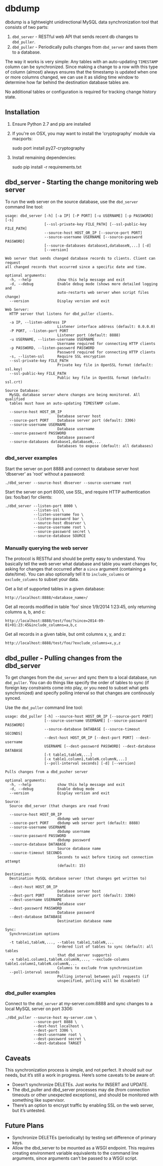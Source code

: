 # dbdump

dbdump is a lightweight unidirectional MySQL data synchronization tool that consists of two parts:

1. `dbd_server` - RESTful web API that sends recent db changes to `dbd_puller`.
2. `dbd_puller` - Periodically pulls changes from `dbd_server` and saves them to a database.

The way it works is very simple: Any tables with an auto-updating `TIMESTAMP` column can be synchronized. Since making a change to a row with this type of column (almost) always ensures that the timestamp is updated when one or more columns changed, we can use it as sliding time window to determine how far behind the destination database tables are.

No additional tables or configuration is required for tracking change history state.


## Installation

1. Ensure Python 2.7 and pip are installed
2. If you're on OSX, you may want to install the 'cryptography' module via macports:

    sudo port install py27-cryptography

3. Install remaining dependencies:

    sudo pip install -r requirements.txt


## dbd_server - Starting the change monitoring web server

To run the web server on the source database, use the `dbd_server` command line tool:

    usage: dbd_server [-h] [-a IP] [-P PORT] [-u USERNAME] [-p PASSWORD] [-s]
                      [--ssl-private-key FILE_PATH] [--ssl-public-key FILE_PATH]
                      --source-host HOST_OR_IP [--source-port PORT]
                      --source-username USERNAME [--source-password PASSWORD]
                      [--source-databases database1,databaseN,...] [-d]
                      [--version]

    Web server that sends changed database records to clients. Client can request
    all changed records that occurred since a specific date and time.

    optional arguments:
      -h, --help            show this help message and exit
      -d, --debug           Enable debug mode (shows more detailed logging and
                            auto-restarts web server when script files change)
      --version             Display version and exit

    Web Server:
      HTTP server that listens for dbd_puller clients.

      -a IP, --listen-address IP
                            Listener interface address (default: 0.0.0.0)
      -P PORT, --listen-port PORT
                            Listener port (default: 8888)
      -u USERNAME, --listen-username USERNAME
                            Username required for connecting HTTP clients
      -p PASSWORD, --listen-password PASSWORD
                            Password required for connecting HTTP clients
      -s, --listen-ssl      Require SSL encryption
      --ssl-private-key FILE_PATH
                            Private key file in OpenSSL format (default: ssl.key)
      --ssl-public-key FILE_PATH
                            Public key file in OpenSSL format (default: ssl.crt)

    Source Database:
      MySQL database server where changes are being monitored. All qualified
      tables must have an auto-updating TIMESTAMP column.

      --source-host HOST_OR_IP
                            Database server host
      --source-port PORT    Database server port (default: 3306)
      --source-username USERNAME
                            Database username
      --source-password PASSWORD
                            Database password
      --source-databases database1,databaseN,...
                            Databases to expose (default: all databases)

### dbd_server examples

Start the server on port 8888 and connect to database server host 'dbserver' as 'root' without a password:

    ./dbd_server --source-host dbserver --source-username root


Start the server on port 8000, use SSL, and require HTTP authentication (as: foo/bar) for clients:

    ./dbd_server --listen-port 8000 \
                 --listen-ssl \
                 --listen-username foo \
                 --listen-password bar \
                 --source-host dbserver \
                 --source-username root \
                 --source-password secret \
                 --source-database SOURCE


### Manually querying the web server

The protocol is RESTful and should be pretty easy to understand. You basically tell the web server what database and table you want changes for, asking for changes that occurred after a `since` argument (containing a date/time). You can also optionally tell it to `include_columns` or `exclude_columns` to subset your data.

Get a list of supported tables in a given database:

    http://localhost:8888/<database_name>/


Get all records modified in table 'foo' since 1/9/2014 1:23:45, only returning columns a, b, and c:

    http://localhost:8888/test/foo/?since=2014-09-01+01:23:45&include_columns=a,b,c


Get all records in a given table, but omit columns x, y, and z:

    http://localhost:8888/test/foo/?exclude_columns=x,y,z


## dbd_puller - Pulling changes from the dbd_server

To get changes from the `dbd_server` and sync them to a local database, run `dbd_puller`. You can do things like specify the order of tables to sync (if foreign key constraints come into play, or you need to subset what gets synchronized) and specify polling interval so that changes are continously synced.

Use the `dbd_puller` command line tool:

    usage: dbd_puller [-h] --source-host HOST_OR_IP [--source-port PORT]
                      [--source-username USERNAME] [--source-password PASSWORD]
                      --source-database DATABASE [--source-timeout SECONDS]
                      --dest-host HOST_OR_IP [--dest-port PORT] --dest-username
                      USERNAME [--dest-password PASSWORD] --dest-database DATABASE
                      [-t table1,tableN,...]
                      [-x table1.column1,tableN.columnN,...]
                      [--poll-interval seconds] [-d] [--version]

    Pulls changes from a dbd_pusher server

    optional arguments:
      -h, --help            show this help message and exit
      -d, --debug           Enable debug mode
      --version             Display version and exit

    Source:
      Source dbd_server (that changes are read from)

      --source-host HOST_OR_IP
                            dbdump web server
      --source-port PORT    dbdump web server port (default: 8888)
      --source-username USERNAME
                            dbdump username
      --source-password PASSWORD
                            dbdump password
      --source-database DATABASE
                            Source database name
      --source-timeout SECONDS
                            Seconds to wait before timing out connection attempt
                            (default: 15)

    Destination:
      Destination MySQL database server (that changes get written to)

      --dest-host HOST_OR_IP
                            Database server host
      --dest-port PORT      Database server port (default: 3306)
      --dest-username USERNAME
                            Database user
      --dest-password PASSWORD
                            Database password
      --dest-database DATABASE
                            Destination database name

    Sync:
      Synchronization options

      -t table1,tableN,..., --tables table1,tableN,...
                            Ordered list of tables to sync (default: all tables
                            that dbd_server supports)
      -x table1.column1,tableN.columnN,..., --exclude-columns table1.column1,tableN.columnN,...
                            Columns to exclude from synchronization
      --poll-interval seconds
                            Polling interval between pull requests (if
                            unspecified, polling will be disabled)

### dbd_puller examples

Connect to the `dbd_server` at my-server.com:8888 and sync changes to a local MySQL server on port 3306:

    ./dbd_puller --source-host my-server.com \
                 --source-port 8888 \
                 --dest-host localhost \
                 --dest-port 3306 \
                 --dest-username root \
                 --dest-password secret \
                 --dest-database TARGET

## Caveats

This synchronization process is simple, and not perfect. It should suit our needs, but it’s still a work in progress. Here’s some caveats to be aware of:

* Doesn’t synchronize DELETEs. Just works for INSERT and UPDATE.
* The dbd_puller and dbd_server processes may die (from connection timeouts or other unexpected exceptions), and should be monitored with something like supervisor.
* There’s an option to encrypt traffic by enabling SSL on the web server, but it’s untested.

## Future Plans

* Synchronize DELETEs (periodically) by testing set difference of primary keys.
* Allow the dbd_server to be mounted as a WSGI endpoint. This requires creating environment variable equivalents to the command line arguments, since arguments can’t be passed to a WSGI script.
